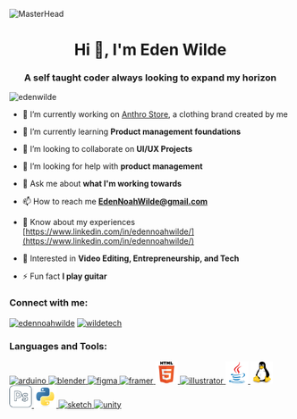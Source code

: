 ![MasterHead](https://docs-assets.developer.apple.com/published/52cb39d49509c7009221473e8523c250/AppDev_course-hero.png)
<h1 align="center">Hi 👋, I'm Eden Wilde</h1>
<h3 align="center">A self taught coder always looking to expand my horizon</h3>

<p align="left"> <img src="https://komarev.com/ghpvc/?username=edenwilde&label=Profile%20views&color=0e75b6&style=flat" alt="edenwilde" /> </p>

- 🔭 I’m currently working on [Anthro Store](https://anthro-store.com), a clothing brand created by me

- 🌱 I’m currently learning **Product management foundations**

- 👯 I’m looking to collaborate on **UI/UX Projects**

- 🤝 I’m looking for help with **product management**

- 💬 Ask me about **what I'm working towards**

- 📫 How to reach me **EdenNoahWilde@gmail.com**

- 📄 Know about my experiences [https://www.linkedin.com/in/edennoahwilde/](https://www.linkedin.com/in/edennoahwilde/)

- 🤔 Interested in **Video Editing, Entrepreneurship, and Tech**

- ⚡ Fun fact **I play guitar**

<h3 align="left">Connect with me:</h3>
<p align="left">
<a href="https://linkedin.com/in/edennoahwilde" target="blank"><img align="center" src="https://raw.githubusercontent.com/rahuldkjain/github-profile-readme-generator/master/src/images/icons/Social/linked-in-alt.svg" alt="edennoahwilde" height="30" width="40" /></a>
<a href="https://www.youtube.com/@wildetech" target="blank"><img align="center" src="https://raw.githubusercontent.com/rahuldkjain/github-profile-readme-generator/master/src/images/icons/Social/youtube.svg" alt="wildetech" height="30" width="40" /></a>
</p>

<h3 align="left">Languages and Tools:</h3>
<p align="left"> <a href="https://www.arduino.cc/" target="_blank" rel="noreferrer"> <img src="https://cdn.worldvectorlogo.com/logos/arduino-1.svg" alt="arduino" width="40" height="40"/> </a> <a href="https://www.blender.org/" target="_blank" rel="noreferrer"> <img src="https://download.blender.org/branding/community/blender_community_badge_white.svg" alt="blender" width="40" height="40"/> </a> <a href="https://www.figma.com/" target="_blank" rel="noreferrer"> <img src="https://www.vectorlogo.zone/logos/figma/figma-icon.svg" alt="figma" width="40" height="40"/> </a> <a href="https://www.framer.com/" target="_blank" rel="noreferrer"> <img src="https://www.vectorlogo.zone/logos/framer/framer-icon.svg" alt="framer" width="40" height="40"/> </a> <a href="https://www.w3.org/html/" target="_blank" rel="noreferrer"> <img src="https://raw.githubusercontent.com/devicons/devicon/master/icons/html5/html5-original-wordmark.svg" alt="html5" width="40" height="40"/> </a> <a href="https://www.adobe.com/in/products/illustrator.html" target="_blank" rel="noreferrer"> <img src="https://www.vectorlogo.zone/logos/adobe_illustrator/adobe_illustrator-icon.svg" alt="illustrator" width="40" height="40"/> </a> <a href="https://www.java.com" target="_blank" rel="noreferrer"> <img src="https://raw.githubusercontent.com/devicons/devicon/master/icons/java/java-original.svg" alt="java" width="40" height="40"/> </a> <a href="https://www.linux.org/" target="_blank" rel="noreferrer"> <img src="https://raw.githubusercontent.com/devicons/devicon/master/icons/linux/linux-original.svg" alt="linux" width="40" height="40"/> </a> <a href="https://www.photoshop.com/en" target="_blank" rel="noreferrer"> <img src="https://raw.githubusercontent.com/devicons/devicon/master/icons/photoshop/photoshop-line.svg" alt="photoshop" width="40" height="40"/> </a> <a href="https://www.python.org" target="_blank" rel="noreferrer"> <img src="https://raw.githubusercontent.com/devicons/devicon/master/icons/python/python-original.svg" alt="python" width="40" height="40"/> </a> <a href="https://www.sketch.com/" target="_blank" rel="noreferrer"> <img src="https://www.vectorlogo.zone/logos/sketchapp/sketchapp-icon.svg" alt="sketch" width="40" height="40"/> </a> <a href="https://unity.com/" target="_blank" rel="noreferrer"> <img src="https://www.vectorlogo.zone/logos/unity3d/unity3d-icon.svg" alt="unity" width="40" height="40"/> </a> </p>
